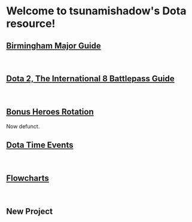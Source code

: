 # Welcome to tsunamishadow's Dota resource!

## [Birmingham Major Guide](/bonusheroes/Birmingham)

<br>

## [Dota 2, The International 8 Battlepass Guide](/bonusheroes/battlepass)

<br>

## [Bonus Heroes Rotation](/bonusheroes/bonusheroes)

Now defunct.

## [Dota Time Events](/bonusheroes/dotatimeevents)

<br>

## [Flowcharts](/bonusheroes/flowcharts)

<br>

## New Project
